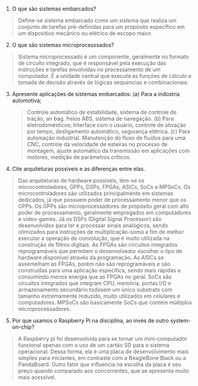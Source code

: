 1. O que são sistemas embarcados?
> Define-se sistema embarcado como um sistema que realiza um conjunto de tarefas pré-definidas para um propósito específico em um dispositivo mecânico ou elétrico de escopo maior.

2. O que são sistemas microprocesssados?
> Sistema microprocessado é um componente, geralmente no formato de circuito integrado, que é responsável pela execução das instruções e tarefas envolvidas no processamento de um computador. É a unidade central que executa as funções de cálculo e tomada de decisão através de lógicas sequencias e combinacionais.

3. Apresente aplicações de sistemas embarcados:
	(a) Para a indústria automotiva;
	> Controle automático de estabilidade, sistema de controle de tração, air bag, freios ABS, sistema de navegação.
	(b) Para eletrodomésticos;
	> Interface com o usuário, controle de ativação por tempo, desligamento automático, segurança elétrica.
	(c) Para automação industrial.
	> Manutenção do fluxo de fluídos para uma CNC, controle da velocidade de esteiras no processo de montagem, ajuste automático da transmissão em aplicações com motores, medição de parâmetros críticos.

4. Cite arquiteturas possíveis e as diferenças entre elas.
> Das arquiteturas de hardware possíveis, têm-se os microcontroladores, GPPs, DSPs, FPGAs, ASICs, SoCs e MPSoCs. Os microcontroladores são utilizados principalmente em sistemas dedicados, já que possuem poder de processamento menor que os GPPs. Os GPPs são microprocessadores de propósito geral com alto poder de processamento, geralmente empregados em computadores e video-games. Já os DSPs (Digital Signal Processor) são desenvolvidos para ler e processar sinais analógicos, sendo otimizados para instruções de multiplicação-soma a fim de melhor executar a operação de convolução, que é muito utilizada na construção de filtros digitais. As FPGAs são circuitos integrados reprogramáveis que permitem o desenvolvedor escolher o tipo de hardware disponível através da programação. As ASICs se assemelham as FPGAs, porém não são reprogramáveis e são construídas para uma aplicação específica, sendo mais rápidas e consumindo menos energia que as FPGAs no geral. SoCs são circuitos integrados que integram CPU, memória, portas I/O e armazenamento secundário todosem um único substrato com tamanho extremamente reduzido, muito utilizados em celulares e computadores. MPSoCs são basicamente SoCs que contém múltiplos microprocessadores.

5. Por que usamos o Raspberry Pi na disciplina, ao invés de outro system-on-chip?
> A Raspberry pi foi desenvolvida para se tornar um mini-computador funcional apenas com o uso de um cartão SD para o sistema operacional. Dessa forma, ela é uma placa de desenvolvimento mais simples para iniciantes, em contraste com a BeagleBone Black ou a PandaBoard. Outro fator que influencia na escolha da placa é seu preço quando comparado aos concorrentes, que se apresenta muito mais acessível.

